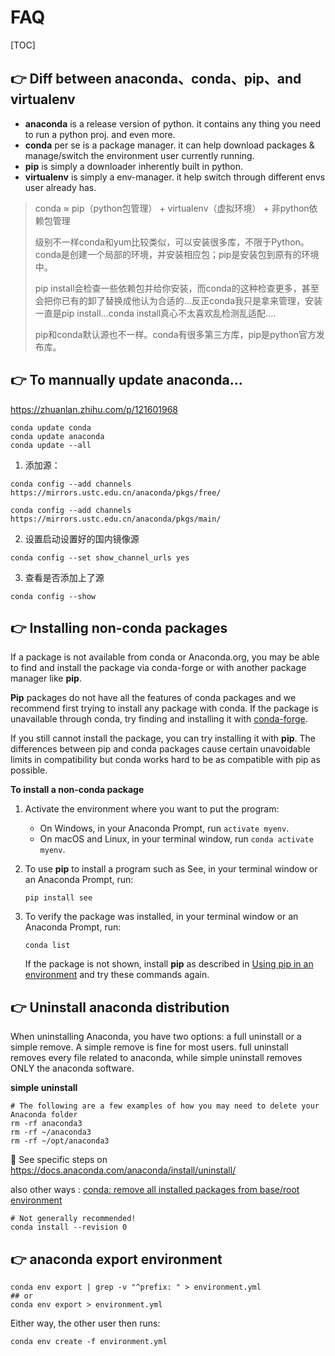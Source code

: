 # FAQ

[TOC]



## 👉 Diff between  anaconda、conda、pip、and virtualenv

+ **anaconda** is a release version of python. it contains any thing you need to run a python proj. and even more.
+ **conda** per se is a package manager. it can help download packages & manage/switch the environment user currently running.  
+ **pip** is simply a downloader inherently built in python.
+ **virtualenv** is simply a env-manager. it help switch through different envs user already has.

> conda ≈ pip（python包管理） + virtualenv（虚拟环境） + 非python依赖包管理
>
> 级别不一样conda和yum比较类似，可以安装很多库，不限于Python。conda是创建一个局部的环境，并安装相应包；pip是安装包到原有的环境中。
>
> pip install会检查一些依赖包并给你安装，而conda的这种检查更多，甚至会把你已有的卸了替换成他认为合适的...反正conda我只是拿来管理，安装一直是pip install...conda install真心不太喜欢乱检测乱适配....
>
> pip和conda默认源也不一样。conda有很多第三方库，pip是python官方发布库。


[What is the difference between pip and conda?]: https://stackoverflow.com/questions/20994716/what-is-the-difference-between-pip-and-conda
[Anaconda介绍、安装及使用教程]: https://www.jianshu.com/p/62f155eb6ac5
[conda install和pip install区别]: https://www.cnblogs.com/Li-JT/p/14024034.html



## 👉 To mannually update anaconda...
https://zhuanlan.zhihu.com/p/121601968

```shell
conda update conda
conda update anaconda
conda update --all
```

1. 添加源：
```shell
conda config --add channels https://mirrors.ustc.edu.cn/anaconda/pkgs/free/

conda config --add channels https://mirrors.ustc.edu.cn/anaconda/pkgs/main/
```

2. 设置启动设置好的国内镜像源
```shell 
conda config --set show_channel_urls yes
```

3. 查看是否添加上了源
```shell
conda config --show
```



## 👉 Installing non-conda packages
If a package is not available from conda or Anaconda.org, you may be able to find and install the package via conda-forge or with another package manager like **pip**.

**Pip** packages do not have all the features of conda packages and we recommend first trying to install any package with conda. If the package is unavailable through conda, try finding and installing it with [conda-forge](https://conda-forge.org/search.html).

If you still cannot install the package, you can try installing it with **pip**. The differences between pip and conda packages cause certain unavoidable limits in compatibility but conda works hard to be as compatible with pip as possible.

**To install a non-conda package**

1. Activate the environment where you want to put the program:
   - On Windows, in your Anaconda Prompt, run `activate myenv`.
   - On macOS and Linux, in your terminal window, run `conda activate myenv`.
2. To use **pip** to install a program such as See, in your terminal window or an Anaconda Prompt, run:
   ```
   pip install see
   ```

3. To verify the package was installed, in your terminal window or an Anaconda Prompt, run:
   ```
   conda list
   ```

   If the package is not shown, install **pip** as described in [Using pip in an environment](https://conda.io/projects/conda/en/latest/user-guide/tasks/manage-environments.html#pip-in-env) and try these commands again.



[Managing packages]: https://conda.io/projects/conda/en/latest/user-guide/tasks/manage-pkgs.html?highlight=pip#id5



## 👉 Uninstall anaconda distribution
When uninstalling Anaconda, you have two options: a full uninstall or a simple remove. A simple remove is fine for most users. full uninstall removes every file related to anaconda, while simple uninstall removes ONLY the anaconda software. 

**simple uninstall**
```shell
# The following are a few examples of how you may need to delete your Anaconda folder
rm -rf anaconda3
rm -rf ~/anaconda3
rm -rf ~/opt/anaconda3
```

🔗 See specific steps on https://docs.anaconda.com/anaconda/install/uninstall/

also other ways :
[conda: remove all installed packages from base/root environment](https://stackoverflow.com/questions/52830307/conda-remove-all-installed-packages-from-base-root-environment) 

```shell
# Not generally recommended!
conda install --revision 0
```



## 👉 anaconda export environment
```shell
conda env export | grep -v "^prefix: " > environment.yml
## or
conda env export > environment.yml
```

Either way, the other user then runs:
```shell
conda env create -f environment.yml
```



[Anaconda export Environment file]: https://stackoverflow.com/questions/41274007/anaconda-export-environment-file
[Creating an environment from an environment.yml file]: https://conda.io/projects/conda/en/latest/user-guide/tasks/manage-environments.html#id2

